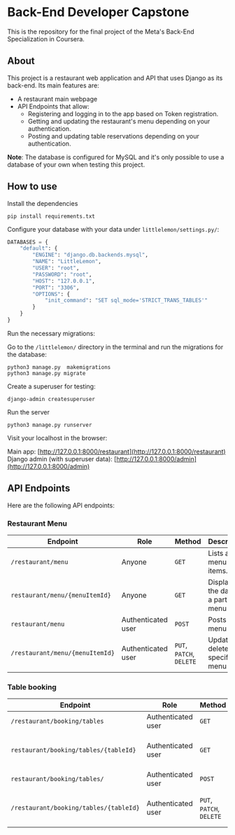 # Back-End Developer Capstone
This is the repository for the final project of the Meta's Back-End Specialization in Coursera.

## About
This project is a restaurant web application and API that uses Django as its back-end. Its main features are:
- A restaurant main webpage
- API Endpoints that allow:
  * Registering and logging in to the app based on Token registration.
  * Getting and updating the restaurant's menu depending on your authentication.
  * Posting and updating table reservations depending on your authentication.

**Note**: The database is configured for MySQL and it's only possible to use a database of your own when testing this project.

## How to use
Install the dependencies

```
pip install requirements.txt
```

Configure your database with your data under `littlelemon/settings.py/`:
```py
DATABASES = {
    "default": {
        "ENGINE": "django.db.backends.mysql",
        "NAME": "LittleLemon",
        "USER": "root",
        "PASSWORD": "root",
        "HOST": "127.0.0.1",
        "PORT": "3306",
        "OPTIONS": {
            "init_command": "SET sql_mode='STRICT_TRANS_TABLES'"
        }
    }
}
```

Run the necessary migrations:

Go to the `/littlelemon/` directory in the terminal and run the migrations for the database:
```
python3 manage.py  makemigrations
python3 manage.py migrate
```


Create a superuser for testing:
```
django-admin createsuperuser
```

Run the server
```
python3 manage.py runserver
```
Visit your localhost in the browser:

Main app: [http://127.0.0.1:8000/restaurant](http://127.0.0.1:8000/restaurant) 
Django admin (with superuser data): [http://127.0.0.1:8000/admin](http://127.0.0.1:8000/admin) 

## API Endpoints
Here are the following API endpoints:

### Restaurant Menu
| Endpoint                                   | Role           | Method   | Description                                                              |
|--------------------------------------------|----------------|----------|--------------------------------------------------------------------------|
| `/restaurant/menu` | Anyone | `GET`    | Lists all the menu items.    |
| `restaurant/menu/{menuItemId}` | Anyone | `GET`   | Displays the data of a particular menu item. |
| `restaurant/menu` | Authenticated user | `POST` | Posts a menu item.  |
| `/restaurant/menu/{menuItemId}` | Authenticated user | `PUT`, `PATCH`, `DELETE` | Update or delete a specific menu item. |

### Table booking
| Endpoint                                   | Role           | Method   | Description                                                              |
|--------------------------------------------|----------------|----------|--------------------------------------------------------------------------|
| `/restaurant/booking/tables` | Authenticated user | `GET`    | Lists all the bookings.    |
| `restaurant/booking/tables/{tableId}` | Authenticated user | `GET`   | Displays the data of a particular booking. |
| `restaurant/booking/tables/` | Authenticated user | `POST` | Posts a booking.  |
| `/restaurant/booking/tables/{tableId}` | Authenticated user | `PUT`, `PATCH`, `DELETE` | Update or delete a specific booking. |


